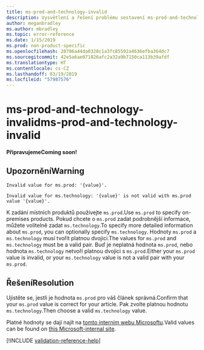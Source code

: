 ```yaml
---
title: ms-prod-and-technology-invalid
description: Vysvětlení a řešení problému sestavení ms-prod-and-technology-invalid na webu Docs
author: meganbradley
ms.author: mbradley
ms.topic: error-reference
ms.date: 1/15/2019
ms.prod: non-product-specific
ms.openlocfilehash: 20706a44da0320c1a3fc85592a4636efba364dc7
ms.sourcegitcommit: 42e5a6ae071826afc2a32a9b7150ca113b39afdf
ms.translationtype: HT
ms.contentlocale: cs-CZ
ms.lasthandoff: 03/19/2019
ms.locfileid: "57987576"
---
```

# <a name="ms-prod-and-technology-invalid"></a><span data-ttu-id="76521-103">ms-prod-and-technology-invalid</span><span class="sxs-lookup"><span data-stu-id="76521-103">ms-prod-and-technology-invalid</span></span>

<span data-ttu-id="76521-104">**Připravujeme**</span><span class="sxs-lookup"><span data-stu-id="76521-104">**Coming soon!**</span></span>

## <a name="warning"></a><span data-ttu-id="76521-105">Upozornění</span><span class="sxs-lookup"><span data-stu-id="76521-105">Warning</span></span>

`Invalid value for ms.prod: '{value}'.`

`Invalid value for ms.technology: '{value}' is not valid with ms.prod value '{value}'.`

<span data-ttu-id="76521-106">K zadání místních produktů používejte `ms.prod`.</span><span class="sxs-lookup"><span data-stu-id="76521-106">Use `ms.prod` to specify on-premises products.</span></span> <span data-ttu-id="76521-107">Pokud chcete o `ms.prod` zadat podrobnější informace, můžete volitelně zadat `ms.technology`.</span><span class="sxs-lookup"><span data-stu-id="76521-107">To specify more detailed information about `ms.prod`, you can optionally specify `ms.technology`.</span></span> <span data-ttu-id="76521-108">Hodnoty `ms.prod` a `ms.technology` musí tvořit platnou dvojici.</span><span class="sxs-lookup"><span data-stu-id="76521-108">The values for `ms.prod` and `ms.technology` must be a valid pair.</span></span> <span data-ttu-id="76521-109">Buď je neplatná hodnota `ms.prod`, nebo hodnota `ms.technology` netvoří platnou dvojici s `ms.prod`.</span><span class="sxs-lookup"><span data-stu-id="76521-109">Either your `ms.prod` value is invalid, or your `ms.technology` value is not a valid pair with your `ms.prod`.</span></span>

## <a name="resolution"></a><span data-ttu-id="76521-110">Řešení</span><span class="sxs-lookup"><span data-stu-id="76521-110">Resolution</span></span>

<span data-ttu-id="76521-111">Ujistěte se, jestli je hodnota `ms.prod` pro váš článek správná.</span><span class="sxs-lookup"><span data-stu-id="76521-111">Confirm that your `ms.prod` value is correct for your article.</span></span> <span data-ttu-id="76521-112">Pak zvolte platnou hodnotu `ms.technology`.</span><span class="sxs-lookup"><span data-stu-id="76521-112">Then choose a valid `ms.technology` value.</span></span>

<span data-ttu-id="76521-113">Platné hodnoty se dají najít na [tomto interním webu Microsoftu](https://docsmetadatatool.azurewebsites.net/allowlists).</span><span class="sxs-lookup"><span data-stu-id="76521-113">Valid values can be found on [this Microsoft-internal site](https://docsmetadatatool.azurewebsites.net/allowlists).</span></span>

<!--make sure to add this file to your includes folder and verify the path-->
[!INCLUDE [validation-reference-help](includes/validation-reference-help.md)]
